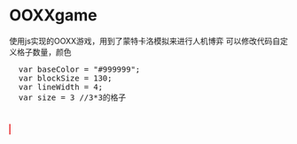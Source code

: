 # OOXXgame
使用js实现的OOXX游戏，用到了蒙特卡洛模拟来进行人机博弈
可以修改代码自定义格子数量，颜色
<pre>
  var baseColor = "#999999";
  var blockSize = 130;
  var lineWidth = 4;
  var size = 3 //3*3的格子
</pre>
<script type="text/javascript">
window.onload=function(){
	var game_gui = function(canvas, gameObj, _refreshrate){
		if(gameObj && typeof gameObj["paint"] == "undefined"){
			throw new Error("game object do not implement paint method");
		}
		this.canvas = canvas;
		this.gameObj = gameObj || {paint:function(){}};
		this.refreshrate = _refreshrate || 10;
		this.timer = null;
		this.pause = function(){
			if(this.timer!=null){
				clearInterval(this.timer);
				this.timer = null;
			};
		};
		this.run = function(){
			this.pause();
			this_a = this;
			this.timer = setInterval(function(){
				//do someting else
				this_a.gameObj.paint(this_a.canvas);
			}, this.refreshrate);
		};
	};
	
	
	/**
	* 该对象负责绘画
	*/
	var gameObj = function(eventObj){
		var baseColor = "#999999";
		var blockSize = 130;
		var lineWidth = 4;
		var offsetX = 190;
		var offsetY = 100;
		var size = 3;
		var length = blockSize*size + lineWidth*size;
		var that = this;
		
		var getPointOnCanvas = function(x, y) {  
    		var bbox = eventObj.getBoundingClientRect();  
    		return { 
				x: x - bbox.left * (eventObj.width  / bbox.width) - offsetX,  
            	y: y - bbox.top  * (eventObj.height / bbox.height) - offsetY  
            };  
		};
		
		var getClickIndex = function(position){
			var indexX = Math.floor(position.x/blockSize);
			var indexY = Math.floor(position.y/blockSize);
			if(indexX<0 || indexY < 0 || indexX >= size || indexY >= size){
				return {x:-1, y:-1};
			}else{
				return {x: indexY, y:indexX};
			}
		};
		
		var getCenter = function(indexY, indexX){
			var centerX = offsetX + indexX * blockSize + (indexX+0.6)*lineWidth + blockSize/2;
			var centerY = offsetY + indexY * blockSize + (indexY+0.6)*lineWidth + blockSize/2;
			return {x:centerX, y:centerY};
		}
		
		var drawBoarder = function(ctx){
			//竖着四条线，横着四条线
			ctx.lineWidth = lineWidth;
			ctx.strokeStyle = baseColor;
			ctx.lineJoin="round";
			var idx = 0;
			for(idx = 0; idx < size+1; idx++){
				ctx.beginPath();
				var beginX = offsetX + idx*(blockSize+lineWidth);
				ctx.moveTo(beginX, offsetY);
				ctx.lineTo(beginX, offsetY + length);
				ctx.stroke();
			}
			for(idx = 0; idx < size+1; idx++){
				var beginY = offsetY + idx*(blockSize+lineWidth);
				ctx.moveTo(offsetX, beginY);
				ctx.lineTo(offsetX + length, beginY);
				ctx.stroke();
			}
		};
		
		
		var drawCircle = function(indexX, indexY, ctx, color){
			postion = getCenter(indexX, indexY);
			var col = color || "#91E333";
			ctx.lineWidth = 2;
			ctx.strokeStyle = col;
			
			ctx.beginPath();
            ctx.arc(postion.x, postion.y, blockSize*0.4 ,0,Math.PI * 2,true);
			//ctx.closePath();
			
			ctx.stroke();
			

		};
		
		var drawXX = function(indexX, indexY, ctx, color){
			postion = getCenter(indexX, indexY);
			offs = blockSize*0.25* 1.414;
			
			left_top = {x: postion.x - offs, y: postion.y - offs};
			right_bottom = {x: postion.x + offs, y: postion.y + offs};
			left_bottom = {x: postion.x - offs, y: postion.y + offs};
			right_top = {x: postion.x + offs, y: postion.y - offs};
			var col = color || "#E02EDF";
			ctx.lineWidth = 2;
			ctx.strokeStyle = col;
			
			ctx.beginPath();
			ctx.moveTo(left_top.x, left_top.y);
			ctx.lineTo(right_bottom.x , right_bottom.y);
			
			ctx.moveTo(left_bottom.x, left_bottom.y);
			ctx.lineTo(right_top.x , right_top.y);

			//ctx.closePath();
			
			ctx.stroke();

		};
		
		
		
		//-------------------------
		//数据逻辑部分
		this.logical = function(clone_obj){
			this.EMPTY = 0;
			this.XX = 1;
			this.OO = 10;
			this.DRAW = 30;
			this.curPlayer = this.XX;
			this.firstHand = this.XX;
			var _this = this;
			
			
			var data = null;
			if(clone_obj && typeof clone_obj["cloneData"] != "undefined"){
				data = clone_obj.cloneData();
			}else{
				data = function(){
					var aa=new Array();
					var idx, idxx;
					for(idx = 0; idx <size; idx++){
						aa[idx] = new Array();
						for(idxx = 0; idxx <size; idxx++){
							aa[idx][idxx] = _this.EMPTY;
						}
					}
					return aa;
				}();
			};
			
			this.reStart = function(){
				var idx, idxx;
				for(idx = 0; idx <size; idx++){
					for(idxx = 0; idxx <size; idxx++){
						data[idx][idxx] = _this.EMPTY;
					}
				}
				this.curPlayer = this.firstHand;
			};
			
			
			this.getEmptyBlocks = function(){
				var res = [];
				for(var i=0; i< size; i++){
					for(var j=0; j<size; j++){
						if(data[i][j] == _this.EMPTY){
							res.push([i,j]);
						}
					}
				}
				return res;
			};
			
			
			this.switchPlayer = function(player){
				if(player == _this.XX){
					this.curPlayer = _this.OO;
					return this.OO;
				}else{
					this.curPlayer = _this.XX;
					return _this.XX;	
				}
			};
			
			this.cloneData = function(){
				var aa=new Array();
				var idx, idxx;
				for(idx = 0; idx <size; idx++){
					aa[idx] = new Array();
					for(idxx = 0; idxx <size; idxx++){
						aa[idx][idxx] = data[idx][idxx];
					}
				}
				return aa
			};
			
			this.getData= function(indexX, indexY){
				if(indexX > -1 && indexX < size && indexY > -1 && indexY < size){
					return data[indexX][indexY];
				}
			};
			
			this.move = function(indexX, indexY, player){
				if(indexX > -1 && indexX < size && indexY > -1 && indexY < size){
					return data[indexX][indexY] = player;
				}
			};
			
			this.isWin = function(){
				var idx, idy;
				sum1 = 0;
				sum3 = 0;
				for(idx =0 ; idx < size; idx++){
					sum3 += data[idx][idx];
					for(idy = 0; idy < size; idy++){
						sum1 += data[idx][idy];
					}
					if(sum1 == _this.XX * size || sum3 == _this.XX * size){
						return _this.XX;
					}else if(sum1 == _this.OO * size || sum3 == _this.OO * size){
						return _this.OO;
					}
					sum1 = 0;
				}
				sum3 = 0;
				for(idx =0 ; idx < size; idx++){
					sum3 += data[idx][size-idx-1];
					for(idy = 0; idy < size; idy++){
						sum1 += data[idy][idx];
					}
					if(sum1 == _this.XX * size || sum3 == _this.XX * size){
						return _this.XX;
					}else if(sum1 == _this.OO * size || sum3 == _this.OO * size){
						return _this.OO;
					}
					sum1 = 0;
				}
				if (_this.getEmptyBlocks().length == 0){
					return _this.DRAW
				}
				return null;
			}
			
		};


		this.copyLogical = function(obj){
			return new this.logical(obj);
		}
		
		//-------------------------多次模拟
		var mc_trial = function(){
			
			var _this = this;    
			var MCMATCH = 1.0  
			var MCOTHER = 1.0
		
			
			var randomChose = function(arr){
				var len = arr.length;
				var index = parseInt(Math.random() * len);
				return arr[index];
			};
			
			
			var run_once = function(manager_clone){
				var cplayer = manager_clone.curPlayer;
				while(manager_clone.isWin() == null){
						empty_blocks =manager_clone.getEmptyBlocks();
						posIndex = randomChose(empty_blocks);
						manager_clone.move(posIndex[0], posIndex[1], cplayer);
						cplayer = manager_clone.switchPlayer(cplayer);
				}
			};
			
			var mc_update_scores = function(manager_clone, player, scores){
				var res = manager_clone.isWin();
				var factor = 1;
				if(res == manager_clone.DRAW) return;
				if(res != null){
					if(res != player){
						factor = -1;
					}
					for(var i = 0 ; i < size; i++){
						for(var j=0; j< size; j++){
							var temp = manager_clone.getData(i,j);
							if(temp == player){
								scores[i][j] += factor * MCMATCH;
							}else if(temp == manager_clone.EMPTY){
								scores[i][j] += 0;
							}else{
								scores[i][j] += -1*factor*MCOTHER;
							}
						}
					}
				}
			};
			
			var get_best_move = function(manager_clone, scores){
				var empty_blocks = manager_clone.getEmptyBlocks();
				var maxPos = [];
				var max_score = -99999999;
				for(var i =0; i< empty_blocks.length; i++){
					var it = empty_blocks[i];
					if(max_score < scores[it[0]][it[1]]){
						maxPos = it;
						max_score = scores[it[0]][it[1]];
					}
				}
				return maxPos;
			};
			
			this.mc_move = function(manager, player, trails){
				var scores = function(){
					var idx, idxx;
					var aa = [];
					for(idx = 0; idx <size; idx++){
						aa[idx] = [];
						for(idxx = 0; idxx <size; idxx++){
							aa[idx][idxx] = 0;
						}
					}
					return aa;
				}();
				for(var i = 0; i< trails; i++){
					var manager_clone = that.copyLogical(manager);
					run_once(manager_clone);
					mc_update_scores(manager_clone, player, scores);
				}
				return get_best_move(manager, scores);
			};
			
			
		}
		//-------------------------
		var manager  = new this.logical();
		var mc_t = new mc_trial();
		this.paint = function(ctx){
			ctx.clearRect(0,0,800,600);
			var idx, idxx;
			for(idx = 0; idx <size; idx++){
				for(idxx = 0; idxx <size; idxx++){
					if(manager.getData(idx,idxx) == manager.XX){
						console.log("XX1:"+ ctx.strokeStyle);
						drawXX(idx,idxx, ctx);
						console.log("XX2:"+ ctx.strokeStyle);
					}else if(manager.getData(idx,idxx) == manager.OO){
						console.log("OO1:"+ ctx.strokeStyle);
						drawCircle(idx,idxx, ctx);
						console.log("OO2:"+ ctx.strokeStyle);
					}
				}
			}
			
			drawBoarder(ctx);
		};
		
		eventObj.onclick = function(evt){
			
			var pos = getClickIndex(getPointOnCanvas(evt.clientX, evt.clientY));
			if(pos.x > -1 && pos.y > -1 && manager.getData(pos.x, pos.y) == manager.EMPTY && manager.isWin() == null){
				manager.move(pos.x, pos.y, manager.curPlayer);
				manager.switchPlayer(manager.curPlayer);
				var res = manager.isWin();
				if(res == null){
					var next = mc_t.mc_move(manager, manager.curPlayer, 20000);
					manager.move(next[0], next[1], manager.curPlayer);
					var new_res = manager.isWin();
					if(new_res){
						if(new_res == manager.DRAW){
							alert("平局！");
						}else if(new_res == manager.XX){
							alert("XX赢！");
						}else{
							alert("OO赢！");
						}
						manager.reStart();
					}else{
						manager.switchPlayer(manager.curPlayer);
					}
				}else{
					if(res == manager.DRAW){
						alert("平局！");
					}else if(res == manager.XX){
						alert("XX赢！");
					}else{
						alert("OO赢！");
					}
					manager.reStart();
				}
			}
			
		}
	};
	
	
	var can = document.getElementById("content").getContext("2d");
	var gui = new game_gui(can,new gameObj(document.getElementById("content")) , 100);
	gui.run();

}


</script>

<div id="base" style="margin:0 auto; width:800px; margin-top:40px;">
	<canvas id="content" width="800px" height="600px" style="border:1px solid #E82D30; background-color:#2F2929"></canvas>
</div>
